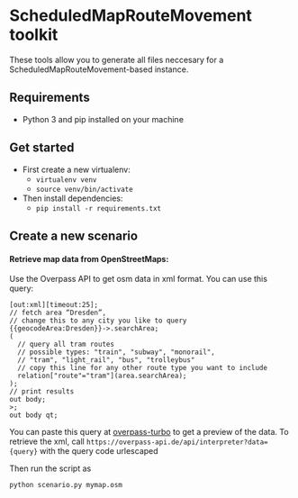 # ScheduledMapRouteMovement toolkit

These tools allow you to generate all files neccesary for a ScheduledMapRouteMovement-based instance.

## Requirements
* Python 3 and pip installed on your machine
  
## Get started
* First create a new virtualenv:
  * `virtualenv venv`
  * `source venv/bin/activate`
* Then install dependencies:
  * `pip install -r requirements.txt`

## Create a new scenario

#### Retrieve map data from OpenStreetMaps:

Use the Overpass API to get osm data in xml format.
You can use this query:

```angular2
[out:xml][timeout:25];
// fetch area “Dresden”, 
// change this to any city you like to query
{{geocodeArea:Dresden}}->.searchArea;
(
  // query all tram routes
  // possible types: "train", "subway", "monorail", 
  // "tram", "light_rail", "bus", "trolleybus"
  // copy this line for any other route type you want to include
  relation["route"="tram"](area.searchArea);
);
// print results
out body;
>;
out body qt;
```

You can paste this query at [overpass-turbo](https://overpass-turbo.eu/) to get a preview of the data.
To retrieve the xml, call `https://overpass-api.de/api/interpreter?data={query}` with the query code urlescaped

Then run the script as

`python scenario.py mymap.osm`
